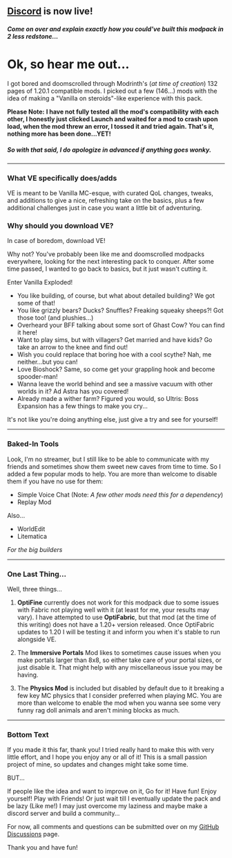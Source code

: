 ## [Discord](https://discord.gg/SBdHKunF3m) is now live!
#### *Come on over and explain exactly how you could've built this modpack in 2 less redstone...*


# Ok, so hear me out...
I got bored and doomscrolled through Modrinth's (*at time of creation*) 132 pages of 1.20.1 compatible mods. I picked out a few (146...) mods with the idea of making a "Vanilla on steroids"-like experience with this pack.

**Please Note:**
**I have not fully tested all the mod's compatibility with each other, I honestly just clicked Launch and waited for a mod to crash upon load, when the mod threw an error, I tossed it and tried again. That's it, nothing more has been done...YET!**

##### *So with that said, I do apologize in advanced if anything goes wonky.*
____

### What VE specifically does/adds
VE is meant to be Vanilla MC-esque, with curated QoL changes, tweaks, and additions to give a nice, refreshing take on the basics, plus a few additional challenges just in case you want a little bit of adventuring.

### Why should you download VE?
In case of boredom, download VE!

Why not? You've probably been like me and doomscrolled modpacks everywhere, looking for the next interesting pack to conquer. After some time passed, I wanted to go back to basics, but it just wasn't cutting it.

Enter Vanilla Exploded!

- You like building, of course, but what about detailed building? We got some of that!
- You like grizzly bears? Ducks? Snuffles? Freaking squeaky sheeps?! Got those too! (and plushies...)
- Overheard your BFF talking about some sort of Ghast Cow? You can find it here!
- Want to play sims, but with villagers? Get married and have kids? Go take an arrow to the knee and find out!
- Wish you could replace that boring hoe with a cool scythe? Nah, me neither...but you can!
- Love Bioshock? Same, so come get your grappling hook and become spooder-man!
- Wanna leave the world behind and see a massive vacuum with other worlds in it? Ad Astra has you covered!
- Already made a wither farm? Figured you would, so Ultris: Boss Expansion has a few things to make you cry...

It's not like you're doing anything else, just give a try and see for yourself!

____

### Baked-In Tools

Look, I'm no streamer, but I still like to be able to communicate with my friends and sometimes show them sweet new caves from time to time. So I added a few popular mods to help. You are more than welcome to disable them if you have no use for them:

- Simple Voice Chat (Note: *A few other mods need this for a dependency*)
- Replay Mod

Also...

- WorldEdit
- Litematica

*For the big builders*

____

### One Last Thing...
Well, three things...

1. **OptiFine** currently does not work for this modpack due to some issues with Fabric not playing well with it (at least for me, your results may vary). I have attempted to use **OptiFabric**, but that mod (at the time of this writing) does not have a 1.20+ version released. Once OptiFabric updates to 1.20 I will be testing it and inform you when it's stable to run alongside VE.

2. The **Immersive Portals** Mod likes to sometimes cause issues when you make portals larger than 8x8, so either take care of your portal sizes, or just disable it. That might help with any miscellaneous issue you may be having.

3. The **Physics Mod** is included but disabled by default due to it breaking a few key MC physics that I consider preferred when playing MC. You are more than welcome to enable the mod when you wanna see some very funny rag doll animals and aren't mining blocks as much.
____
### Bottom Text
If you made it this far, thank you! I tried really hard to make this with very little effort, and I hope you enjoy any or all of it! This is a small passion project of mine, so updates and changes might take some time.

BUT...

If people like the idea and want to improve on it, Go for it! Have fun! Enjoy yourself! Play with Friends! Or just wait till I eventually update the pack and be lazy (Like me!) I may just overcome my laziness and maybe make a discord server and build a community…

For now, all comments and questions can be submitted over on my [GitHub Discussions](https://github.com/ChapDaddy65/Vanilla-Exploded/discussions) page.

Thank you and have fun!
